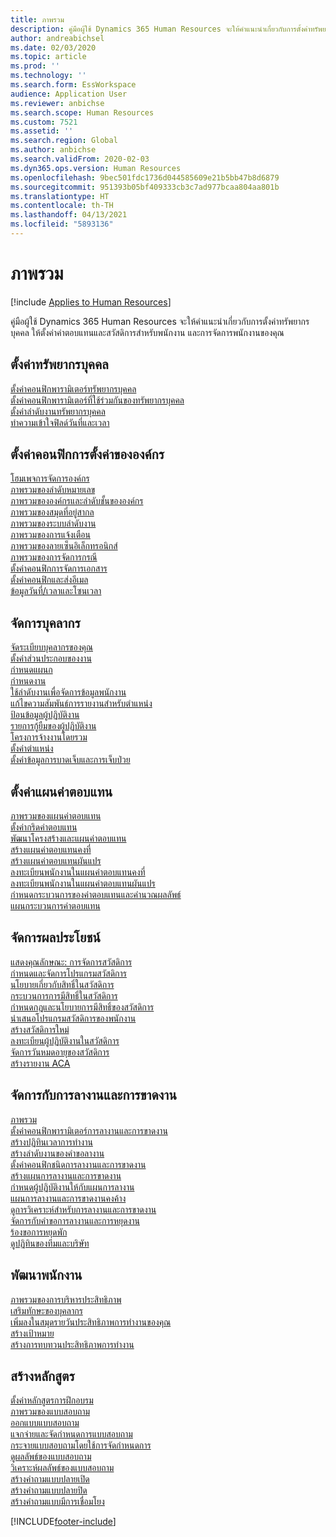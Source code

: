 ```yaml
---
title: ภาพรวม
description: คู่มือผู้ใช้ Dynamics 365 Human Resources จะให้คำแนะนำเกี่ยวกับการตั้งค่าทรัพยากรบุคคล ให้ตั้งค่าค่าตอบแทนและสวัสดิการสำหรับพนักงาน และการจัดการพนักงานของคุณ
author: andreabichsel
ms.date: 02/03/2020
ms.topic: article
ms.prod: ''
ms.technology: ''
ms.search.form: EssWorkspace
audience: Application User
ms.reviewer: anbichse
ms.search.scope: Human Resources
ms.custom: 7521
ms.assetid: ''
ms.search.region: Global
ms.author: anbichse
ms.search.validFrom: 2020-02-03
ms.dyn365.ops.version: Human Resources
ms.openlocfilehash: 9bec501fdc1736d044585609e21b5bb47b8d6879
ms.sourcegitcommit: 951393b05bf409333cb3c7ad977bcaa804aa801b
ms.translationtype: HT
ms.contentlocale: th-TH
ms.lasthandoff: 04/13/2021
ms.locfileid: "5893136"
---
```

# <a name="overview"></a>ภาพรวม

[!include [Applies to Human Resources](../includes/applies-to-hr.md)]

คู่มือผู้ใช้ Dynamics 365 Human Resources จะให้คำแนะนำเกี่ยวกับการตั้งค่าทรัพยากรบุคคล ให้ตั้งค่าค่าตอบแทนและสวัสดิการสำหรับพนักงาน และการจัดการพนักงานของคุณ

## <a name="set-up-human-resources"></a>ตั้งค่าทรัพยากรบุคคล

[ตั้งค่าคอนฟิกพารามิเตอร์ทรัพยากรบุคคล](hr-setup-parameters.md)</br>
[ตั้งค่าคอนฟิกพารามิเตอร์ที่ใช้ร่วมกันของทรัพยากรบุคคล](hr-setup-shared-parameters.md)</br>
[ตั้งค่าลำดับงานทรัพยากรบุคคล](./hr-workflow-manage-employee-information.md)</br>
[ทำความเข้าใจฟิลด์วันที่และเวลา](hr-setup-date-time-fields.md)</br>

## <a name="configure-organization-settings"></a>ตั้งค่าคอนฟิกการตั้งค่าขององค์กร

[โฮมเพจการจัดการองค์กร](../fin-ops-core/fin-ops/organization-administration/organization-administration-home-page.md?toc=/dynamics365/human-resources/toc.json)</br>
[ภาพรวมของลำดับหมายเลข](../fin-ops-core/fin-ops/organization-administration/number-sequence-overview.md?toc=/dynamics365/human-resources/toc.json)</br>
[ภาพรวมขององค์กรและลำดับชั้นขององค์กร](../fin-ops-core/fin-ops/organization-administration/organizations-organizational-hierarchies.md?toc=/dynamics365/human-resources/toc.json)</br>
[ภาพรวมของสมุดที่อยู่สากล](../fin-ops-core/fin-ops/organization-administration/overview-global-address-book.md?toc=/dynamics365/human-resources/toc.json)</br>
[ภาพรวมของระบบลำดับงาน](../fin-ops-core/fin-ops/organization-administration/overview-workflow-system.md?toc=/dynamics365/human-resources/toc.json)</br>
[ภาพรวมของการแจ้งเตือน](../fin-ops-core/fin-ops/get-started/alerts-overview.md?toc=/dynamics365/human-resources/toc.json)</br>
[ภาพรวมของลายเซ็นอิเล็กทรอนิกส์](../fin-ops-core/fin-ops/organization-administration/electronic-signature-overview.md?toc=/dynamics365/human-resources/toc.json)</br>
[ภาพรวมของการจัดการกรณี](../fin-ops-core/fin-ops/organization-administration/cases.md?toc=/dynamics365/human-resources/toc.json)</br>
[ตั้งค่าคอนฟิกการจัดการเอกสาร](../fin-ops-core/fin-ops/organization-administration/configure-document-management.md?toc=/dynamics365/human-resources/toc.json)</br>
[ตั้งค่าคอนฟิกและส่งอีเมล](../fin-ops-core/fin-ops/organization-administration/configure-email.md?toc=/dynamics365/human-resources/toc.json)</br>
[ข้อมูลวันที่/เวลาและโซนเวลา](../fin-ops-core/fin-ops/organization-administration/date-time-zones.md?toc=/dynamics365/human-resources/toc.json)</br>

## <a name="manage-personnel"></a>จัดการบุคลากร

[จัดระเบียบบุคลากรของคุณ](hr-personnel-departments-jobs-positions.md)</br>
[ตั้งค่าส่วนประกอบของงาน](hr-personnel-jobs.md)</br>
[กำหนดแผนก](hr-personnel-define-departments.md)</br>
[กำหนดงาน](hr-personnel-define-jobs.md)</br>
[ใช้ลำดับงานเพื่อจัดการข้อมูลพนักงาน](hr-workflow-manage-employee-information.md)</br>
[แก้ไขความสัมพันธ์การรายงานสำหรับตำแหน่ง](hr-personnel-modify-reporting-relationships-position.md)</br>
[ป้อนข้อมูลผู้ปฏิบัติงาน](hr-personnel-enter-worker-information.md)</br>
[รายการกู้ยืมของผู้ปฏิบัติงาน](hr-personnel-loan-item-worker.md)</br>
[โครงการจ้างงานโดยรวม](hr-personnel-mass-hire-projects.md)</br>
[ตั้งค่าตำแหน่ง](hr-personnel-set-up-positions.md)</br>
[ตั้งค่าข้อมูลการบาดเจ็บและการเจ็บป่วย](hr-personnel-set-up-injury-illness-information.md)</br>

## <a name="set-up-compensation-plans"></a>ตั้งค่าแผนค่าตอบแทน

[ภาพรวมของแผนค่าตอบแทน](hr-compensation-overview.md)</br>
[ตั้งค่ากริดค่าตอบแทน](hr-compensation-grids.md)</br>
[พัฒนาโครงสร้างและแผนค่าตอบแทน](hr-compensation-structure.md)</br>
[สร้างแผนค่าตอบแทนคงที่](hr-compensation-fixed-plans.md)</br>
[สร้างแผนค่าตอบแทนผันแปร](hr-compensation-variable-plans.md)</br>
[ลงทะเบียนพนักงานในแผนค่าตอบแทนคงที่](hr-compensation-enroll-employees-fixed.md)</br>
[ลงทะเบียนพนักงานในแผนค่าตอบแทนผันแปร](hr-compensation-enroll-employees-variable.md)</br>
[กำหนดกระบวนการของค่าตอบแทนและคำนวณผลลัพธ์](hr-compensation-define-process.md)</br>
[แผนกระบวนการค่าตอบแทน](hr-compensation-process.md)</br>

## <a name="manage-benefits"></a>จัดการผลประโยชน์

[แสดงคุณลักษณะ: การจัดการสวัสดิการ](hr-benefits-management-overview.md)</br>
[กำหนดและจัดการโปรแกรมสวัสดิการ](hr-benefits-manage-program.md)</br>
[นโยบายเกี่ยวกับสิทธิ์ในสวัสดิการ](hr-benefits-eligibility-policies.md)</br>
[กระบวนการการมีสิทธิ์ในสวัสดิการ](hr-benefits-eligibility-process.md)</br>
[กำหนดกฎและนโยบายการมีสิทธิ์ของสวัสดิการ](hr-benefits-define-eligibility-rules.md)</br>
[นำเสนอโปรแกรมสวัสดิการของพนักงาน](hr-benefits-deliver-employee-benefits-program.md)</br>
[สร้างสวัสดิการใหม่](hr-benefits-create.md)</br>
[ลงทะเบียนผู้ปฏิบัติงานในสวัสดิการ](hr-benefits-enroll-workers.md)</br>
[จัดการวันหมดอายุของสวัสดิการ](hr-benefits-expiration-dates.md)</br>
[สร้างรายงาน ACA](hr-benefits-aca-reports.md)</br>

## <a name="manage-leave-and-absence"></a>จัดการกับการลางานและการขาดงาน

[ภาพรวม](hr-leave-and-absence-overview.md)</br>
[ตั้งค่าคอนฟิกพารามิเตอร์การลางานและการขาดงาน](hr-leave-and-absence-parameters.md)</br>
[สร้างปฏิทินเวลาการทำงาน](hr-leave-and-absence-working-time-calendar.md)</br>
[สร้างลำดับงานของคำขอลางาน](hr-leave-and-absence-workflow.md)</br>
[ตั้งค่าคอนฟิกชนิดการลางานและการขาดงาน](hr-leave-and-absence-types.md)</br>
[สร้างแผนการลางานและการขาดงาน](hr-leave-and-absence-plans.md)</br>
[กำหนดผู้ปฏิบัติงานให้กับแผนการลางาน](hr-leave-and-absence-enroll.md)</br>
[แผนการลางานและการขาดงานคงค้าง](hr-leave-and-absence-accrue.md)</br>
[ดูการวิเคราะห์สำหรับการลางานและการขาดงาน](hr-leave-and-absence-analytics.md)</br>
[จัดการกับคำขอการลางานและการหยุดงาน](hr-employee-self-service-manage-requests.md)</br>
[ร้องขอการหยุดพัก](hr-employee-self-service-request-time-off.md)</br>
[ดูปฏิทินของทีมและบริษัท](hr-employee-self-service-calendar.md)</br>

## <a name="develop-employees"></a>พัฒนาพนักงาน

[ภาพรวมของการบริหารประสิทธิภาพ](hr-develop-performance-management-overview.md)</br>
[เสริมทักษะของบุคลากร](hr-develop-skills.md)</br>
[เพิ่มลงในสมุดรายวันประสิทธิภาพการทำงานของคุณ](hr-develop-add-performance-journal.md)</br>
[สร้างเป้าหมาย](hr-develop-create-goal.md)</br>
[สร้างการทบทวนประสิทธิภาพการทำงาน](hr-develop-create-performance-review.md)</br>

## <a name="create-courses"></a>สร้างหลักสูตร

[ตั้งค่าหลักสูตรการฝึกอบรม](hr-learning-courses.md)</br>
[ภาพรวมของแบบสอบถาม](hr-learning-questionnaires.md)</br>
[ออกแบบแบบสอบถาม](hr-learning-design-questionnaires.md)</br>
[แจกจ่ายและจัดกำหนดการแบบสอบถาม](hr-learning-distribute-questionnaires.md)</br>
[กระจายแบบสอบถามโดยใช้การจัดกำหนดการ](hr-learning-distribute-questionnaires-scheduling.md)</br>
[ดูผลลัพธ์ของแบบสอบถาม](hr-learning-evaluate-questionnaire-results.md)</br>
[วิเคราะห์ผลลัพธ์ของแบบสอบถาม](hr-learning-analyze-questionnaire-results.md)</br>
[สร้างคำถามแบบปลายเปิด](hr-learning-create-open-ended-question.md)</br>
[สร้างคำถามแบบปลายปิด](hr-learning-create-closed-ended-question.md)</br>
[สร้างคำถามแบบมีการเชื่อมโยง](hr-learning-depending-question.md)</br>





[!INCLUDE[footer-include](../includes/footer-banner.md)]